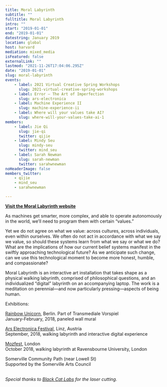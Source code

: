 ```yaml
---
title: Moral Labyrinth
subtitle: ""
fulltitle: Moral Labyrinth
intro: ""
start: "2019-01-01"
end: "2019-01-01"
datestring: January 2019
location: global
host: harvard
mediation: mixed_media
isFeatured: false
externalLink: ""
lastmod: "2021-11-26T17:04:06.295Z"
date: "2019-01-01"
slug: moral-labyrinth
events:
    - label: 2021 Virtual Creative Spring Workshops
      slug: 2021-virtual-creative-spring-workshops
    - label: Error – The Art of Imperfection
      slug: ars-electronica
    - label: Machine Experience II
      slug: machine-experience-ii
    - label: Where will your values take AI?
      slug: where-will-your-values-take-ai-1
members:
    - label: Jie Qi
      slug: jie-qi
      twitter: qijie
    - label: Mindy Seu
      slug: mindy-seu
      twitter: mind_seu
    - label: Sarah Newman
      slug: sarah-newman
      twitter: sarahwnewman
noHeaderImage: false
members_twitter:
    - qijie
    - mind_seu
    - sarahwnewman

---
```

**[Visit the Moral Labyrinth website](https://morallabyrinth.com)**


As machines get smarter, more complex, and able to operate autonomously in the world, we’ll need to program them with certain “values.”

Yet we do not agree on what we value: across cultures, across individuals, even within ourselves. We often do not act in accordance with what we say we value, so should these systems learn from what we say or what we do? What are the implications of how our current belief systems manifest in the swiftly approaching technological future? As we anticipate such change, can we use this technological moment to become more honest, humble, and compassionate?

Moral Labyrinth is an interactive art installation that takes shape as a physical walking labyrinth, comprised of philosophical questions, and an individualized “digital” labyrinth on an accompanying laptop. The work is a meditation on perennial—and now particularly pressing—aspects of being human. 

Exhibitions:

[Rainbow Unicorn](https://rainbow-unicorn.com/#gallery), Berlin. Part of Transmediale Vorspiel<br />
January-February, 2018, paneled wall mural

[Ars Electronica Festival](https://ars.electronica.art/error/en/), Linz, Austria<br />
September, 2018, walking labyrinth and interactive digital experience

[Mozfest](https://mozillafestival.org/), London<br />
October 2018, walking labyrinth at Ravensbourne University, London

Somerville Community Path (near Lowell St)<br />
Supported by the Somerville Arts Council
<br /><br />


*Special thanks to [Black Cat Labs](https://www.blackcatlabs.xyz/) for the laser cutting.*